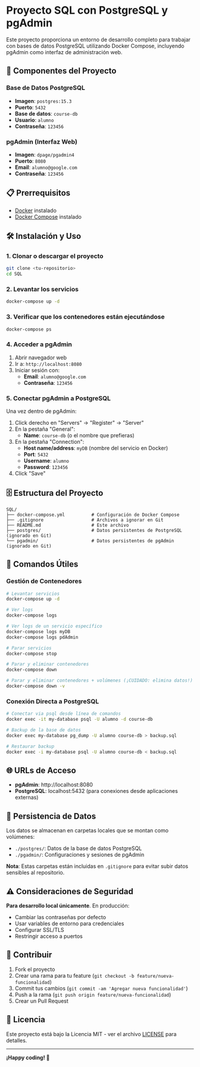 # Proyecto SQL con PostgreSQL y pgAdmin

Este proyecto proporciona un entorno de desarrollo completo para trabajar con bases de datos PostgreSQL utilizando Docker Compose, incluyendo pgAdmin como interfaz de administración web.

## 🚀 Componentes del Proyecto

### Base de Datos PostgreSQL

- **Imagen**: `postgres:15.3`
- **Puerto**: `5432`
- **Base de datos**: `course-db`
- **Usuario**: `alumno`
- **Contraseña**: `123456`

### pgAdmin (Interfaz Web)

- **Imagen**: `dpage/pgadmin4`
- **Puerto**: `8080`
- **Email**: `alumno@google.com`
- **Contraseña**: `123456`

## 📋 Prerrequisitos

- [Docker](https://www.docker.com/get-started) instalado
- [Docker Compose](https://docs.docker.com/compose/install/) instalado

## 🛠️ Instalación y Uso

### 1. Clonar o descargar el proyecto

```bash
git clone <tu-repositorio>
cd SQL
```

### 2. Levantar los servicios

```bash
docker-compose up -d
```

### 3. Verificar que los contenedores están ejecutándose

```bash
docker-compose ps
```

### 4. Acceder a pgAdmin

1. Abrir navegador web
2. Ir a: `http://localhost:8080`
3. Iniciar sesión con:
   - **Email**: `alumno@google.com`
   - **Contraseña**: `123456`

### 5. Conectar pgAdmin a PostgreSQL

Una vez dentro de pgAdmin:

1. Click derecho en "Servers" → "Register" → "Server"
2. En la pestaña "General":
   - **Name**: `course-db` (o el nombre que prefieras)
3. En la pestaña "Connection":
   - **Host name/address**: `myDB` (nombre del servicio en Docker)
   - **Port**: `5432`
   - **Username**: `alumno`
   - **Password**: `123456`
4. Click "Save"

## 🗄️ Estructura del Proyecto

```
SQL/
├── docker-compose.yml          # Configuración de Docker Compose
├── .gitignore                  # Archivos a ignorar en Git
├── README.md                   # Este archivo
├── postgres/                   # Datos persistentes de PostgreSQL (ignorado en Git)
└── pgadmin/                    # Datos persistentes de pgAdmin (ignorado en Git)
```

## 🔧 Comandos Útiles

### Gestión de Contenedores

```bash
# Levantar servicios
docker-compose up -d

# Ver logs
docker-compose logs

# Ver logs de un servicio específico
docker-compose logs myDB
docker-compose logs pdAdmin

# Parar servicios
docker-compose stop

# Parar y eliminar contenedores
docker-compose down

# Parar y eliminar contenedores + volúmenes (¡CUIDADO: elimina datos!)
docker-compose down -v
```

### Conexión Directa a PostgreSQL

```bash
# Conectar via psql desde línea de comandos
docker exec -it my-database psql -U alumno -d course-db

# Backup de la base de datos
docker exec my-database pg_dump -U alumno course-db > backup.sql

# Restaurar backup
docker exec -i my-database psql -U alumno course-db < backup.sql
```

## 🌐 URLs de Acceso

- **pgAdmin**: http://localhost:8080
- **PostgreSQL**: localhost:5432 (para conexiones desde aplicaciones externas)

## 📁 Persistencia de Datos

Los datos se almacenan en carpetas locales que se montan como volúmenes:

- `./postgres/`: Datos de la base de datos PostgreSQL
- `./pgadmin/`: Configuraciones y sesiones de pgAdmin

**Nota**: Estas carpetas están incluidas en `.gitignore` para evitar subir datos sensibles al repositorio.

## ⚠️ Consideraciones de Seguridad

**Para desarrollo local únicamente**. En producción:

- Cambiar las contraseñas por defecto
- Usar variables de entorno para credenciales
- Configurar SSL/TLS
- Restringir acceso a puertos

## 🤝 Contribuir

1. Fork el proyecto
2. Crear una rama para tu feature (`git checkout -b feature/nueva-funcionalidad`)
3. Commit tus cambios (`git commit -am 'Agregar nueva funcionalidad'`)
4. Push a la rama (`git push origin feature/nueva-funcionalidad`)
5. Crear un Pull Request

## 📄 Licencia

Este proyecto está bajo la Licencia MIT - ver el archivo [LICENSE](LICENSE) para detalles.

---

**¡Happy coding! 🎉**
